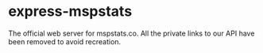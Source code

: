 # express-mspstats
The official web server for mspstats.co.
All the private links to our API have been removed to avoid recreation.
